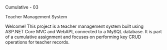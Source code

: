 Cumulative - 03

Teacher Management System

Welcome! This project is a teacher management system built using ASP.NET Core MVC and WebAPI, connected to a MySQL database. It is part of a cumulative assignment and focuses on performing key CRUD operations for teacher records.

